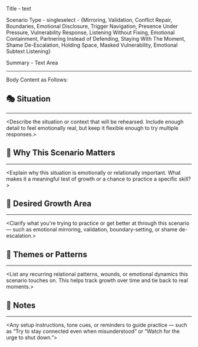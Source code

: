 Title - text

Scenario Type - singleselect - {Mirroring, Validation, Conflict Repair, Boundaries, Emotional Disclosure, Trigger Navigation, Presence Under Pressure, Vulnerability Response, Listening Without Fixing, Emotional Containment, Partnering Instead of Defending, Staying With The Moment, Shame De-Escalation, Holding Space, Masked Vulnerability, Emotional Subtext Listening}

Summary - Text Area

---
Body Content as Follows:

## 🎭 Situation
---
<Describe the situation or context that will be rehearsed. Include enough detail to feel emotionally real, but keep it flexible enough to try multiple responses.>

## 🧨 Why This Scenario Matters
---
<Explain why this situation is emotionally or relationally important. What makes it a meaningful test of growth or a chance to practice a specific skill?>

## 🎯 Desired Growth Area
---
<Clarify what you're trying to practice or get better at through this scenario — such as emotional mirroring, validation, boundary-setting, or shame de-escalation.>

## 🔁 Themes or Patterns
---
<List any recurring relational patterns, wounds, or emotional dynamics this scenario touches on. This helps track growth over time and tie back to real moments.>

## 📝 Notes
---
<Any setup instructions, tone cues, or reminders to guide practice — such as “Try to stay connected even when misunderstood” or “Watch for the urge to shut down.”>
